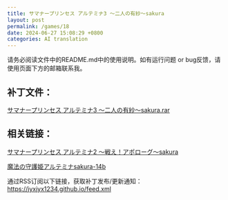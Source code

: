 ```yaml
---
title: サマナープリンセス アルテミナ3 ～二人の有紗～sakura
layout: post
permalink: /games/18
date: 2024-06-27 15:08:29 +0800
categories: AI translation
---
```



请务必阅读文件中的README.md中的使用说明。如有运行问题 or bug反馈，请使用页面下方的邮箱联系我。

## 补丁文件：

[サマナープリンセス アルテミナ3 ～二人の有紗～sakura.rar](../resources/%E3%82%B5%E3%83%9E%E3%83%8A%E3%83%BC%E3%83%97%E3%83%AA%E3%83%B3%E3%82%BB%E3%82%B9%20%E3%82%A2%E3%83%AB%E3%83%86%E3%83%9F%E3%83%8A3%20%EF%BD%9E%E4%BA%8C%E4%BA%BA%E3%81%AE%E6%9C%89%E7%B4%97%EF%BD%9Esakura.rar)

 

## 相关链接：

[サマナープリンセス アルテミナ2 ～戦え！アポローグ～sakura](../games/17)

 

[魔法の守護姫アルテミナsakura-14b](../games/15)

 

通过RSS订阅以下链接，获取补丁发布/更新通知：https://jyxjyx1234.github.io/feed.xml

